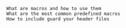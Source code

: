 
    What are macros and how to use them
    What are the most common predefined macros
    How to include guard your header files
